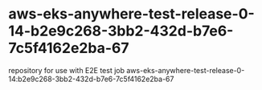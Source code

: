 # aws-eks-anywhere-test-release-0-14-b2e9c268-3bb2-432d-b7e6-7c5f4162e2ba-67
repository for use with E2E test job aws-eks-anywhere-test-release-0-14:b2e9c268-3bb2-432d-b7e6-7c5f4162e2ba-67
